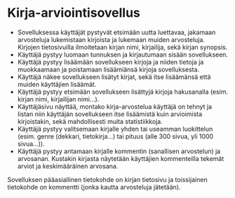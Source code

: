# Kirja-arviointisovellus
    
* Sovelluksessa käyttäjät pystyvät etsimään uutta luettavaa, jakamaan arvosteluja lukemistaan kirjoista ja lukemaan muiden arvosteluja. Kirjojen tietosivuilla ilmoitetaan kirjan nimi, kirjailija, sekä kirjan synopsis.
* Käyttäjä pystyy luomaan tunnuksen ja kirjautumaan sisään sovellukseen.
* Käyttäjä pystyy lisäämään sovellukseen kirjoja ja niiden tietoja ja muokkaamaan ja poistamaan lisäämiänsä kirjoja sovelluksesta.
* Käyttäjä näkee sovellukseen lisätyt kirjat, sekä itse lisäämänsä että muiden käyttäjien lisäämät.
* Käyttäjä pystyy etsimään sovellukseen lisättyjä kirjoja hakusanalla (esim. kirjan nimi, kirjailijan nimi...).
* Käyttäjäsivu näyttää, montako kirja-arvostelua käyttäjä on tehnyt ja listan niin käyttäjän sovellukseen itse lisäämistä kuin arvioimista kirjoistakin, sekä mahdollisesti muita statistiikkoja.
* Käyttäjä pystyy valitsemaan kirjalle yhden tai useamman luokittelun (esim. genre (dekkari, tietokirja...) tai pituus (alle 300 sivua, yli 1000 sivua...)).
* Käyttäjä pystyy antamaan kirjalle kommentin (sanallisen arvostelun) ja arvosanan. Kustakin kirjasta näytetään käyttäjien kommenteilla tekemät arviot ja keskimääräinen arvosana.

Sovelluksen pääasiallinen tietokohde on kirjan tietosivu ja toissijainen tietokohde on kommentti (jonka kautta arvosteluja jätetään).


